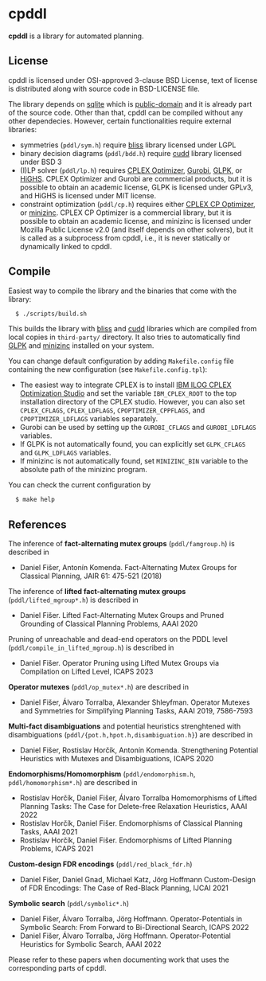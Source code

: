 # cpddl

**cpddl** is a library for automated planning.

## License

cpddl is licensed under OSI-approved 3-clause BSD License, text of license
is distributed along with source code in BSD-LICENSE file.

The library depends on [sqlite](https://www.sqlite.org/index.html) which is
[public-domain](https://www.sqlite.org/copyright.html) and it is already part
of the source code. Other than that, cpddl can be compiled without any other
dependecies. However, certain functionalities require external libraries:
 - symmetries (``pddl/sym.h``) require
 [bliss](https://users.aalto.fi/~tjunttil/bliss) library licensed under LGPL
 - binary decision diagrams (``pddl/bdd.h``) require
 [cudd](https://davidkebo.com/cudd) library licensed under BSD 3
 - (I)LP solver (``pddl/lp.h``) requires
 [CPLEX Optimizer](https://www.ibm.com/analytics/cplex-optimizer),
 [Gurobi](https://www.gurobi.com/),
 [GLPK](https://www.gnu.org/software/glpk/), or
 [HiGHS](https://highs.dev). CPLEX Optimizer and
 Gurobi are commercial products, but it is possible to obtain an academic
 license, GLPK is licensed under GPLv3, and HiGHS is licensed under MIT
 license.
 - constraint optimization (``pddl/cp.h``) requires either
 [CPLEX CP Optimizer](https://www.ibm.com/analytics/cplex-cp-optimizer), or
 [minizinc](https://www.minizinc.org/). CPLEX CP Optimizer is a commercial
 library, but it is possible to obtain an academic license, and minizinc is
 licensed under Mozilla Public License v2.0 (and itself depends on other
 solvers), but it is called as a subprocess from cpddl, i.e., it is never
 statically or dynamically linked to cpddl.

## Compile

Easiest way to compile the library and the binaries that come with the
library:
```sh
  $ ./scripts/build.sh
```
This builds the library with [bliss](https://users.aalto.fi/~tjunttil/bliss)
and [cudd](https://davidkebo.com/cudd) libraries which are compiled from local
copies in ``third-party/`` directory. It also tries to automatically find
[GLPK](https://www.gnu.org/software/glpk/) and
[minizinc](https://www.minizinc.org/) installed on your system.

You can change default configuration by adding ``Makefile.config`` file
containing the new configuration (see ``Makefile.config.tpl``):
 - The easiest way to integrate CPLEX is to install
 [IBM ILOG CPLEX Optimization Studio](https://www.ibm.com/products/ilog-cplex-optimization-studio)
 and set the variable ``IBM_CPLEX_ROOT`` to the top installation directory
 of the CPLEX studio. However, you can also set ``CPLEX_CFLAGS``,
 ``CPLEX_LDFLAGS``, ``CPOPTIMIZER_CPPFLAGS``, and ``CPOPTIMIZER_LDFLAGS``
 variables separately.
 - Gurobi can be used by setting up the ``GUROBI_CFLAGS`` and
 ``GUROBI_LDFLAGS`` variables.
 - If GLPK is not automatically found, you can explicitly set ``GLPK_CFLAGS``
 and ``GLPK_LDFLAGS`` variables.
 - If minizinc is not automatically found, set ``MINIZINC_BIN`` variable to
 the absolute path of the minizinc program.

You can check the current configuration by
```sh
  $ make help
```


## References
The inference of **fact-alternating mutex groups** (``pddl/famgroup.h``) is
described in
 - Daniel Fišer, Antonín Komenda.
Fact-Alternating Mutex Groups for Classical Planning,
JAIR 61: 475-521 (2018)

The inference of **lifted fact-alternating mutex groups**
(``pddl/lifted_mgroup*.h``) is described in
- Daniel Fišer.
Lifted Fact-Alternating Mutex Groups and Pruned Grounding of Classical
Planning Problems, AAAI 2020

Pruning of unreachable and dead-end operators on the PDDL level
(``pddl/compile_in_lifted_mgroup.h``) is described in
- Daniel Fišer.
Operator Pruning using Lifted Mutex Groups via Compilation on Lifted Level,
ICAPS 2023

**Operator mutexes** (``pddl/op_mutex*.h``) are described in
 - Daniel Fišer, Álvaro Torralba, Alexander Shleyfman.
Operator Mutexes and Symmetries for Simplifying Planning Tasks,
AAAI 2019, 7586-7593

**Multi-fact disambiguations** and potential heuristics strenghtened with
disambiguations (``pddl/{pot.h,hpot.h,disambiguation.h}``) are described in
 - Daniel Fišer, Rostislav Horčík, Antonín Komenda.
Strengthening Potential Heuristics with Mutexes and Disambiguations,
ICAPS 2020

**Endomorphisms/Homomorphism**
(``pddl/endomorphism.h``, ``pddl/homomorphism*.h``) are described in
 - Rostislav Horčík, Daniel Fišer, Álvaro Torralba
Homomorphisms of Lifted Planning Tasks: The Case for Delete-free Relaxation Heuristics,
AAAI 2022
 - Rostislav Horčík, Daniel Fišer.
Endomorphisms of Classical Planning Tasks,
AAAI 2021
 - Rostislav Horčík, Daniel Fišer.
Endomorphisms of Lifted Planning Problems,
ICAPS 2021

**Custom-design FDR encodings** (``pddl/red_black_fdr.h``)
 - Daniel Fišer, Daniel Gnad, Michael Katz, Jörg Hoffmann
Custom-Design of FDR Encodings: The Case of Red-Black Planning,
IJCAI 2021

**Symbolic search** (``pddl/symbolic*.h``)
 - Daniel Fišer, Álvaro Torralba, Jörg Hoffmann.
Operator-Potentials in Symbolic Search: From Forward to Bi-Directional Search,
ICAPS 2022
 - Daniel Fišer, Álvaro Torralba, Jörg Hoffmann.
Operator-Potential Heuristics for Symbolic Search,
AAAI 2022

Please refer to these papers when documenting work that uses the corresponding
parts of cpddl.

